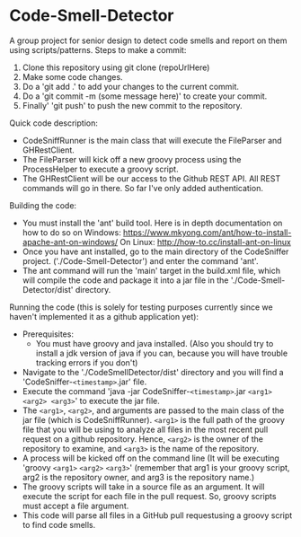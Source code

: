 # Code-Smell-Detector
A group project for senior design to detect code smells and report on them using scripts/patterns.
Steps to make a commit:
1) Clone this repository using git clone (repoUrlHere)
2) Make some code changes.
3) Do a 'git add .' to add your changes to the current commit.
4) Do a 'git commit -m (some message here)' to create your commit.
5) Finally' 'git push' to push the new commit to the repository.

Quick code description:
- CodeSniffRunner is the main class that will execute the FileParser and GHRestClient.
- The FileParser will kick off a new groovy process using the ProcessHelper to execute a groovy script.
- The GHRestClient will be our access to the Github REST API. All REST commands will go in there. So far I've only added authentication.

Building the code:
- You must install the 'ant' build tool. Here is in depth documentation on how to do so on Windows: https://www.mkyong.com/ant/how-to-install-apache-ant-on-windows/ On Linux: http://how-to.cc/install-ant-on-linux
- Once you have ant installed, go to the main directory of the CodeSniffer project. ('./Code-Smell-Detector') and enter the command 'ant'.
- The ant command will run the 'main' target in the build.xml file, which will compile the code and package it into a jar file in the './Code-Smell-Detector/dist' directory.

Running the code (this is solely for testing purposes currently since we haven't implemented it as a github application yet):
- Prerequisites:
  - You must have groovy and java installed. (Also you should try to install a jdk version of java if you can, because you will have trouble tracking errors if you don't)
- Navigate to the './CodeSmellDetector/dist' directory and you will find a 'CodeSniffer-`<timestamp>`.jar' file.
- Execute the command 'java -jar CodeSniffer-`<timestamp>`.jar `<arg1>` `<arg2> <arg3>`' to execute the jar file.
- The `<arg1>`, `<arg2>`, and <arg3> arguments are passed to the main class of the jar file (which is CodeSniffRunner). `<arg1>` is the full path of the groovy file that you will be using to analyze all files in the most recent pull request on a github repository. Hence, `<arg2>` is the owner of the repository to examine, and `<arg3>` is the name of the repository.
- A process will be kicked off on the command line (It will be executing 'groovy `<arg1>` `<arg2>` `<arg3>`' (remember that arg1 is your groovy script, arg2 is the repository owner, and arg3 is the repository name.)
- The groovy scripts will take in a source file as an argument. It will execute the script for each file in the pull request. So, groovy scripts must accept a file argument.
- This code will parse all files in a GitHub pull requestusing a groovy script to find code smells.
